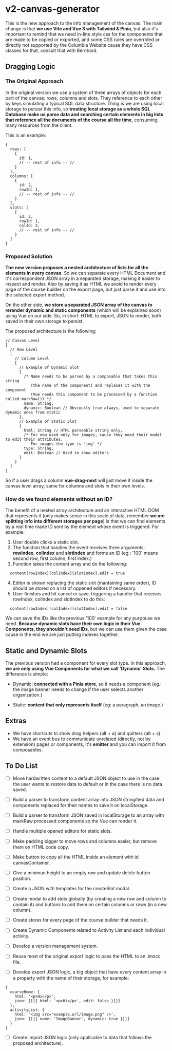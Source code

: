 # v2-canvas-generator

This is the new approach to the info management of the canvas. The main change is that **we use Vite and Vue 3 with Tailwind & Pinia**, but also it's important to remind that we need in-line style css for the components that are made to be copied or exported, and some CSS rules are overrided or directly not supported by the Columbia Website cause they have CSS classes for that, consult that with Bernhard.

## Dragging Logic

### The Original Approach

In the original version we use a system of three arrays of objects for each part of the canvas: rows, columns and slots. They reference to each other by keys simulating a typical SQL data structure. Thing is we are using local storage to persist this info, so **treating local storage as a whole SQL Database make us parse data and searching certain elements in big lists that reference all the documents of the course all the time**, consuming many resources from the client.

This is an example:

```
{
  rows: [
    {
      id: 1,
      // -- rest of info -- //
    }
  ],
  columns: [
    {
      id: 2,
      rowId: 1,
      // -- rest of info -- //
    }
  ],
  slots: [
    {
      id: 3,
      rowId: 1,
      colId: 2,
      // -- rest of info -- //
    }
  ]
}
```

### Proposed Solution

**The new version proposes a nested architecture of lists for all the elements in every canvas.** So we can separate every HTML Document and it's correspondent JSON array in a separated storage, making it easier to inspect and render. Also by saving it as HTML we avoid to render every page of the course builder on the export page, but just parse it and use into the selected export method.

On the other side, **we store a separated JSON array of the canvas to rerender dynamic and static components** (which will be explained soon) using Vue on our side. So, in short: HTML to export, JSON to render, both saved in their own storage to persist.

The proposed architecture is the following:

```
// Canvas Level
[
  // Row Level
  [
    // Column Level
    [
      // Example of Dynamic Slot
      {
        /* Name needs to be parsed by a composable that takes this string
           (the name of the component) and replaces it with the component
           (Vue needs this component to be processed by a function called markRaw()) */
        name: String,
        dynamic: Boolean // Obviously true always, used to separate dynamic ones from static
      },
      // Example of Static Slot
      {
        html: String // HTML parseable string only,
        /* For now used only for images, cause they need their modal to edit their attributes.
           For images the type is 'img' */
        type: String,
        edit: Boolean // Used to show editors
      }
    ]
  ]
]
```

So if a user drags a column **vue-drag-next** will just move it inside the canvas level array, same for columns and slots in their own levels.

### How do we found elements without an ID?

The benefit of a nested array architecture and an interactive HTML DOM that represents it (only makes sense in this scale of data, remember **we are splitting info into different storages per page**) is that we can find elements by a real time made ID sent by the element whose event is triggered. For example:

1. User double clicks a static slot.
2. The function that handles the event receives three arguments: **rowIndex**, **colIndex** and **slotIndex** and forms an ID (eg.: '100' means second row, first column, first index.)
3. Function takes the content array and do the following:

```
  content[rowIndex][colIndex][slotIndex].edit = true
```

4. Editor is shown replacing the static slot (mantaining same order), ID should be stored on a list of oppened editors if necessary.
5. User finishes and hit cancel or save, triggering a handler that receives rowIndex, colIndex and slotIndex to do this:

```
  content[rowIndex][colIndex][slotIndex].edit = false
```

We can save the IDs like the previous '100' example for any purpouse we need. **Because dynamic slots have their own logic in their Vue Components, they shouldn't need IDs**, but we can use them given the case cause in the end we are just putting indexes together.

## Static and Dynamic Slots

The previous version had a component for every slot type. In this approach, **we are only using Vue Components for what we call 'Dynamic' Slots.** The difference is simple:

- Dynamic: **connected with a Pinia store**, so it needs a component (eg.: the image banner needs to change if the user selects another organization.)

- Static: **content that only represents itself** (eg: a paragraph, an image.)

## Extras

- We have shortcuts to show drag helpers (alt + a) and quitters (alt + s).
- We have an event bus to communicate unrelated (directly, not by extension) pages or components, it's **emitter** and you can import it from composables.

## To Do List

- [ ] Move hardwritten content to a default JSON object to use in the case the user wants to restore data to default or in the case there is no data saved.

- [ ] Build a parser to transform content array into JSON stringified data and components replaced for their names to save it on localStorage.

- [ ] Build a parser to transform JSON saved in localStorage to an array with markRaw processed components so the Vue can render it.

- [ ] Handle multiple opened editors for static slots.

- [ ] Make padding bigger to move rows and columns easier, but remove them on HTML code copy.

- [ ] Make button to copy all the HTML inside an element with id canvasContainer.

- [ ] Give a minimun height to an empty row and update delete button position.

- [ ] Create a JSON with templates for the createSlot modal.

- [ ] Create modal to add slots globally (by creating a new row and column to contain it) and buttons to add them on certain columns or rows (in a new column).

- [ ] Create stores for every page of the course builder that needs it.

- [ ] Create Dynamic Components related to Activity List and each individual activity.

- [ ] Develop a version management system.

- [ ] Reuse most of the original export logic to pass the HTML to an .imscc file.

- [ ] Develop export JSON logic, a big object that have every content array in a property with the name of their storage, for example:

```
{
  courseHome: {
    html: '<p>Hi</p>',
    json: [[[{ html: '<p>Hi</p>', edit: false }]]]
  },
  activityList: {
    html: '<img src="example.url/image.png" />',
    json: [[[{ name: 'ImageBanner', dynamic: true }]]]
  }
}
```

- [ ] Create import JSON logic (only applicable to data that follows the proposed architecture).
